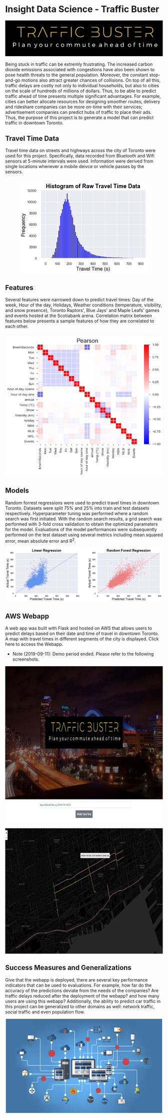 # Insight Data Science - Traffic Buster
<p align="center">
<img src="images/logo.png">
</p>

Being stuck in traffic can be extremly frustrating. The increased carbon dioxide emissions associated with congestions have also been shown to pose health threats to the general population. Moreover, the constant stop-and-go motions also attract greater chances of collisions. On top of all this, traffic delays are costly not only to individual households, but also to cities on the scale of hundreds of millions of dollars. Thus, to be able to predict traffic ahead of time presents multiple significant advantages. For example, cities can better allocate resources for designing smoother routes; delivery and rideshare companies can be more on-time with their services; advertisement companies can predict hubs of traffic to place their ads. Thus, the purpose of this project is to generate a model that can predict traffic in downtown Toronto.


## Travel Time Data 

Travel time data on streets and highways across the city of Toronto were used for this project. Specifically, data recorded from Bluetooth and Wifi sensors at 5-minute intervals were used. Information were derived from single locations whenever a mobile deivce or vehicle passes by the sensors.
###
<p align="center">
<img src="images/Histogram_Raw.png">
</p>

## Features
Several features were narrowed down to predict travel times: Day of the week, Hour of the day, Holidays, Weather conditions (temperature, visibility, and snow presence), Toronto Raptors', Blue Jays' and Maple Leafs' games and events hosted at the Scotiabank arena. Correlation matrix between features below presents a sample features of how they are correlated to each other.
###
<p align="center">
<img src="images/Pearson.png">
</p>


## Models
Random forrest regressions were used to predict travel times in downtown Toronto. Datasets were split 75% and 25% into train and test datasets respectively. Hyperparameter tuning was performed where a random search was first initiated. With the random search results, a grid search was performed with 3-fold cross validation to obtain the optimized paramaters for the model. Evaluations of the model performances were subsequently performed on the test dataset using several metrics including mean squared error, mean absolute error and R<sup>2</sup>.

<p align="center">
<img src="images/Regression_Scatter.png">
</p>



## AWS Webapp
A web app was built with Flask and hosted on AWS that allows users to predict delays based on their date and time of travel in downtown Toronto. A map with travel times in different segments of the city is displayed. Click here to access the Webapp. 
* Note (2019-09-11): Demo period ended. Please refer to the following screenshots.

<p align="center">
<img width="900" height="500" src="images/Webapp_Home.png">
</p>

<p align="center">
<img width="900" height="400" src="images/Webapp_Map.png">
</p>


## Success Measures and Generalizations 
Give that the webapp is deployed, there are several key performance indicators that can be used to evaluations. For example, how far do the accuracy of the predictions deviate from the needs of the companies? Are traffic delays reduced after the deployment of the webapp? and how many users are using this webapp? Additionally, the ability to predict car traffic in this project can be generalized to other domains as well: network traffic, social traffic and even population flow. 

<p align="center">
<img width="500" height="300" src="images/network_traffic.png">
</p>
